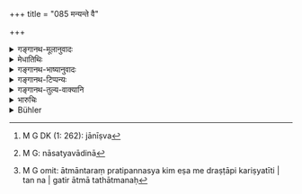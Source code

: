 +++
title = "085 मन्यन्ते वै"

+++

<details><summary>गङ्गानथ-मूलानुवादः</summary>

‘The sinners indeed think that “no one sees us”; but the gods see them, as also their own inner personality.’—(85)
</details>

<details><summary>मेधातिथिः</summary>

**न**शब्दो व्यवहितः । **पापकृतः** कूटादिकारिण एवं जानते । **न कश्चिद्** अस्मान् **पश्यतीति** । **इति**कारेण मन्यतेर् वाक्यार्थः कर्मेति प्रतिपाद्यते । **न** **नः** **कश्चित् पश्यतीत्य्** एष वाक्यार्थः । **तांस् तु देवा** वक्ष्यमाणाः **पश्यन्ति** । स्वस्यान्तरात्मा । तद् उक्तम् "आत्माइव ह्य् आत्मनः साक्षी" (म्ध् ८.८४) इति । 

- span style="text-decoration-underline;">ननु</u> कः पुनर् अयं पापचारी, तस्य च को ऽन्यो द्रष्टा । यावतात्मैव कर्ता शुभाशुभानां चान्तरपुरुषो द्रष्टेति । 

- span style="text-decoration-underline;">सत्यम्</u> । तस्यैव देवतात्वम् अध्यारोप्य भेदेन कर्मकर्तृव्यपदेशो ऽनृतनिवृत्त्यर्थः । देवतारूपं त्वं जानीषे[^३०३] । तात्त्विकम् आत्मीयम् आन्तरं रूपं शारीरम्, तथा बाह्यम् अनात्मीयम् असारम्, एतदुपभोगार्थं मा दुष्कृतं कार्षीर् इति प्रोत्साह्यते । अतो "मावमंस्थाः स्वम् आत्मानम्" मावज्ञासीर् "नृणां साक्षिणम् अनुत्तमम्" (म्ध् ८.८४) । अन्यो हि साक्षी अस्मिन्न् एव लोके, अयं तु मृतस्यापि साक्ष्यं ददाति । तस्माद् एतस्माद् भेतव्यम् । असत्यवादी[^३०४] कदाचिन् मन्यते- "आत्मान्तरं प्रतिपन्नस्य किम् एष मे द्रष्टापि करिष्यति" इति । तन् न । "गतिर् आत्मा तथात्मनः"[^३०५] (म्ध् ८.८४) । आत्मानम् अन्तरेणान्या गतिर् नास्ति । न हि द्वाव् आत्मानाव् एकस्य भवतः । 


[^३०५]:
     M G omit: ātmāntaraṃ pratipannasya kim eṣa me draṣṭāpi kariṣyatīti | tan na | gatir ātmā tathātmanaḥ


[^३०४]:
     M G: nāsatyavādinā


[^३०३]:
     M G DK (1: 262): jānīṣva

- span style="text-decoration-underline;">अन्ये</u> तु मन्यन्ते परमात्मा साक्षी संसार्यात्मानो नियोज्या इति भेदः ॥ ८.८५ ॥

_के पुनस् ते देवा रहस्य् अपि प्रच्छन्नं पापम् आचरन्तं ये पश्यन्ति, अत आह ।_
</details>

<details><summary>गङ्गानथ-भाष्यानुवादः</summary>

The particle ‘*na*’ is misplaced.

‘*Sinners*’—perjurors and others—‘*think*’—feel—that ‘*no one sees
us*’;—the particle ‘*iti*’ shows that the whole clause is the object (of
the verb ‘think’);—the construction of the clause being ‘*na naḥ kaścit
paśyati*.’

‘*The gods*’—named in the next verse—‘*see them*’; as also their own
sinner soul. This is what is meant by the assertion that ‘the soul is
the soul’s witness.’

“But who is it that commits the sin? And who apart from him is the one
that *sees*? In fact it is the soul itself that does all that is good or
evil, and certainly there is no other ‘inner personality’ that sees it.”

True; but the same soul has been represented as a ‘god,’ and as such
spoken of as the doer of the act (of *seeing*); and this has been done
for the purpose of preventing the man from telling a lie, the sense of
the exhortation thus is—

‘You know that the real nature of your true personality is *divine*,
which is within the body, while your exterior body is not your
soul;—hence, for the nourishing of this latter, do not commit a single
act;—hence too *do not disregard or despise your soul, the best witness
of man*. Other witnesses give evidence only in this world, while the
soul hears evidence even after death; hence one should be afraid of such
a witness.’

The liar may be led to think—‘when I am born again with another soul,
what will my present soul, which is the seer, be able to do to me?’ But
this is not so; since ‘*the soul is the soul’s refuge*’ (verse 84).
Apart from his soul, there is no refuge for man; and there are not two
souls for a single man.

Others hold that the difference is that the soul spoken of as the
‘*witness*’ is the supreme one, while the souls born in the persons of
the world are those that are under his sway.—(85)
</details>

<details><summary>गङ्गानथ-टिप्पन्यः</summary>

This verse is quoted in *Smṛticandrikā* (Vyavahāra, p. 199);—in
*Kṛtyakalpataru* (33b),—and in *Vīramitrodaya* (Vyavahāra, p. 53b).
</details>

<details><summary>गङ्गानथ-तुल्य-वाक्यानि</summary>

**(verses 8.79-86)  
**

See Comparative notes for [Verse
8.79](http://www.wisdomlib.org/hinduism/book/manusmriti-with-the-commentary-of-medhatithi/d/doc200984.html#comparative-notes "English translation of verse").
</details>

<details><summary>भारुचिः</summary>

> **आत्माइव ह्य् आत्मनः साक्षी गतिर् आत्मा तथात्मनः ।**

एतस्मात् कारणात् —

> **मावमंस्थाः स्वम् आत्मानं नृणां साक्षिणम् उत्तमम् ॥ ८.८४ ॥**  
> **मन्यते वै पापकृतो न कश्चित् पश्यतीति नः ।**

इह प्रकरणाद् अनृताभिधायिनः पापकृत इत्य् उच्यन्ते । सामर्थ्यात् तु सर्वस्य व्यतिक्रमकारिण इदं ग्रहणम् —

> **तांश् च देवाः प्रपश्यन्ति स्वश् चैवान्तरपूरुषः  ॥ ८.८५ ॥**
</details>

<details><summary>Bühler</summary>

085	'The wicked, indeed, say in their hearts, "Nobody sees us;" but the gods distinctly see them and the male within their own breasts.
</details>
